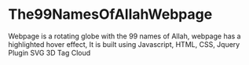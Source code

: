 # The99NamesOfAllahWebpage
Webpage is a rotating globe with the 99 names of Allah, webpage has a highlighted hover effect, It is built using Javascript, HTML, CSS, Jquery Plugin SVG 3D Tag Cloud

